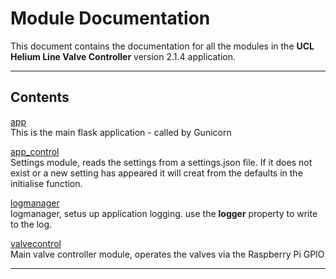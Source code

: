 # Module Documentation


This document contains the documentation for all the modules in the **UCL Helium Line Valve Controller** version 2.1.4 application.

---

## Contents


[app](./app.md)  
This is the main flask application - called by Gunicorn

[app_control](./app_control.md)  
Settings module, reads the settings from a settings.json file. If it does not exist or a new setting
has appeared it will creat from the defaults in the initialise function.

[logmanager](./logmanager.md)  
logmanager, setus up application logging. use the **logger** property to
write to the log.

[valvecontrol](./valvecontrol.md)  
Main valve controller module, operates the valves via the Raspberry Pi GPIO


---

